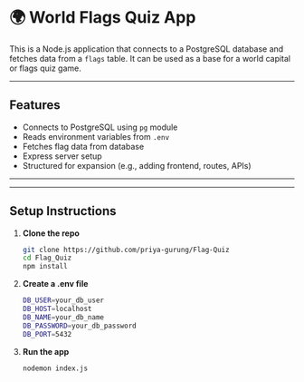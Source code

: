 # 🌍 World Flags Quiz App

This is a Node.js application that connects to a PostgreSQL database and fetches data from a `flags` table. It can be used as a base for a world capital or flags quiz game.

---

## Features

- Connects to PostgreSQL using `pg` module
- Reads environment variables from `.env`
- Fetches flag data from database
- Express server setup
- Structured for expansion (e.g., adding frontend, routes, APIs)

---


---

## Setup Instructions

1. **Clone the repo**  
   ```bash
   git clone https://github.com/priya-gurung/Flag-Quiz
   cd Flag_Quiz
   npm install

2. **Create a .env file**
   ```bash
   DB_USER=your_db_user
   DB_HOST=localhost
   DB_NAME=your_db_name
   DB_PASSWORD=your_db_password
   DB_PORT=5432

3. **Run the app**
   ```bash
   nodemon index.js


